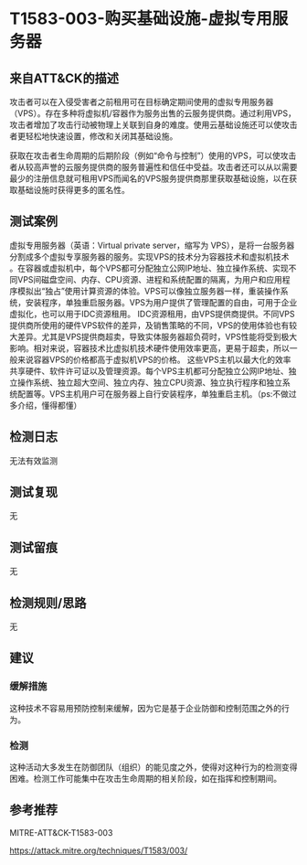 # T1583-003-购买基础设施-虚拟专用服务器

## 来自ATT&CK的描述

攻击者可以在入侵受害者之前租用可在目标确定期间使用的虚拟专用服务器（VPS）。存在多种将虚拟机/容器作为服务出售的云服务提供商。通过利用VPS，攻击者增加了攻击行动被物理上关联到自身的难度。使用云基础设施还可以使攻击者更轻松地快速设置，修改和关闭其基础设施。

获取在攻击者生命周期的后期阶段（例如“命令与控制”）使用的VPS，可以使攻击者从较高声誉的云服务提供商的服务普遍性和信任中受益。攻击者还可以从以需要最少的注册信息就可租用VPS而闻名的VPS服务提供商那里获取基础设施，以在获取基础设施时获得更多的匿名性。

## 测试案例

虚拟专用服务器（英语：Virtual private server，缩写为 VPS），是将一台服务器分割成多个虚拟专享服务器的服务。实现VPS的技术分为容器技术和虚拟机技术 。在容器或虚拟机中，每个VPS都可分配独立公网IP地址、独立操作系统、实现不同VPS间磁盘空间、内存、CPU资源、进程和系统配置的隔离，为用户和应用程序模拟出“独占”使用计算资源的体验。VPS可以像独立服务器一样，重装操作系统，安装程序，单独重启服务器。VPS为用户提供了管理配置的自由，可用于企业虚拟化，也可以用于IDC资源租用。 IDC资源租用，由VPS提供商提供。不同VPS提供商所使用的硬件VPS软件的差异，及销售策略的不同，VPS的使用体验也有较大差异。尤其是VPS提供商超卖，导致实体服务器超负荷时，VPS性能将受到极大影响。相对来说，容器技术比虚拟机技术硬件使用效率更高，更易于超卖，所以一般来说容器VPS的价格都高于虚拟机VPS的价格。 这些VPS主机以最大化的效率共享硬件、软件许可证以及管理资源。每个VPS主机都可分配独立公网IP地址、独立操作系统、独立超大空间、独立内存、独立CPU资源、独立执行程序和独立系统配置等。VPS主机用户可在服务器上自行安装程序，单独重启主机。（ps:不做过多介绍，懂得都懂）

## 检测日志

无法有效监测

## 测试复现

无

## 测试留痕

无

## 检测规则/思路

无

## 建议

### 缓解措施

这种技术不容易用预防控制来缓解，因为它是基于企业防御和控制范围之外的行为。

### 检测

这种活动大多发生在防御团队（组织）的能见度之外，使得对这种行为的检测变得困难。检测工作可能集中在攻击生命周期的相关阶段，如在指挥和控制期间。

## 参考推荐

MITRE-ATT&CK-T1583-003

<https://attack.mitre.org/techniques/T1583/003/>
